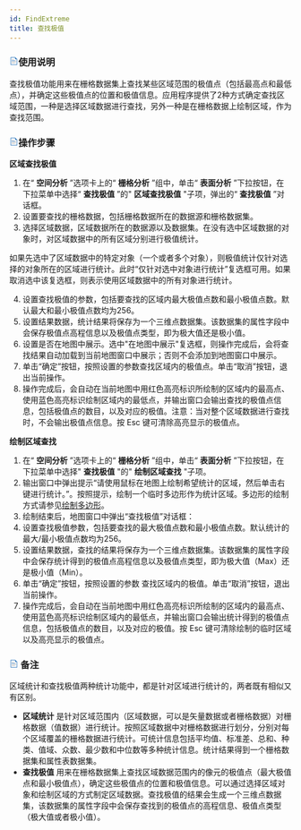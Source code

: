 ```yaml
---
id: FindExtreme
title: 查找极值
---
```

### ![](../../../img/read.gif)使用说明

查找极值功能用来在栅格数据集上查找某些区域范围的极值点（包括最高点和最低点），并确定这些极值点的位置和极值信息。应用程序提供了2种方式确定查找区域范围，一种是选择区域数据进行查找，另外一种是在栅格数据上绘制区域，作为查找范围。

### ![](../../../img/read.gif)操作步骤

**区域查找极值**

  1. 在“ **空间分析** ”选项卡上的“ **栅格分析** ”组中，单击“ **表面分析** ”下拉按钮，在下拉菜单中选择“ **查找极值** ”的" **区域查找极值** "子项，弹出的“ **查找极值** ”对话框。
  2. 设置要查找的栅格数据，包括栅格数据所在的数据源和栅格数据集。
  3. 选择区域数据，区域数据所在的数据源以及数据集。在没有选中区域数据的对象时，对区域数据中的所有区域分别进行极值统计。 

如果先选中了区域数据中的特定对象（一个或者多个对象），则极值统计仅针对选择的对象所在的区域进行统计。此时“仅针对选中对象进行统计”复选框可用。如果取消选中该复选框，则表示使用区域数据中的所有对象进行统计。

  4. 设置查找极值的参数，包括要查找的区域内最大极值点数和最小极值点数。默认最大和最小极值点数均为256。
  5. 设置结果数据，统计结果将保存为一个三维点数据集。该数据集的属性字段中会保存极值点高程信息以及极值点类型，即为极大值还是极小值。
  6. 设置是否在地图中展示。选中"在地图中展示"复选框，则操作完成后，会将查找结果自动加载到当前地图窗口中展示；否则不会添加到地图窗口中展示。
  7. 单击“确定”按钮，按照设置的参数查找区域内的极值点。单击“取消”按钮，退出当前操作。
  8. 操作完成后，会自动在当前地图中用红色高亮标识所绘制的区域内的最高点、使用蓝色高亮标识绘制区域内的最低点，并输出窗口会输出查找的极值点信息，包括极值点的数目，以及对应的极值。注意：当对整个区域数据进行查找时，不会输出极值点信息。按 Esc 键可清除高亮显示的极值点。

**绘制区域查找**

  1. 在“ **空间分析** ”选项卡上的“ **栅格分析** ”组中，单击“ **表面分析** ”下拉按钮，在下拉菜单中选择" **查找极值** "的" **绘制区域查找** "子项。
  2. 输出窗口中弹出提示“请使用鼠标在地图上绘制希望统计的区域，然后单击右键进行统计。”。按照提示，绘制一个临时多边形作为统计区域。多边形的绘制方式请参见[绘制多边形](../../../DataProcessing/Objects/CreateObjects/DrawPolygon.htm)。
  3. 绘制结束后，地图窗口中弹出“查找极值”对话框：
  4. 设置查找极值参数，包括要查找的最大极值点数和最小极值点数。默认统计的最大/最小极值点数均为256。
  5. 设置结果数据，查找的结果将保存为一个三维点数据集。该数据集的属性字段中会保存统计得到的极值点高程信息以及极值点类型，即为极大值（Max）还是极小值（Min）。
  6. 单击“确定”按钮，按照设置的参数 查找区域内的极值。单击“取消”按钮，退出当前操作。
  7. 操作完成后，会自动在当前地图中用红色高亮标识所绘制的区域内的最高点、使用蓝色高亮标识绘制区域内的最低点，并输出窗口会输出统计得到的极值点信息，包括极值点的数目，以及对应的极值。按 Esc 键可清除绘制的临时区域以及高亮显示的极值点。

### ![](../../../img/read.gif) 备注

区域统计和查找极值两种统计功能中，都是针对区域进行统计的，两者既有相似又有区别。

  * **区域统计** 是针对区域范围内（区域数据，可以是矢量数据或者栅格数据）对栅格数据（值数据）进行统计。按照区域数据中对栅格数据进行划分，分别对每个区域覆盖的栅格数据进行统计。可统计信息包括平均值、标准差、总和、种类、值域、众数、最少数和中位数等多种统计信息。统计结果得到一个栅格数据集和属性表数据集。
  * **查找极值** 用来在栅格数据集上查找区域数据范围内的像元的极值点（最大极值点和最小极值点），确定这些极值点的位置和极值信息。可以通过选择区域对象和绘制区域的方式制定区域数据。查找极值的结果会生成一个三维点数据集，该数据集的属性字段中会保存查找到的极值点的高程信息、极值点类型（极大值或者极小值）。
